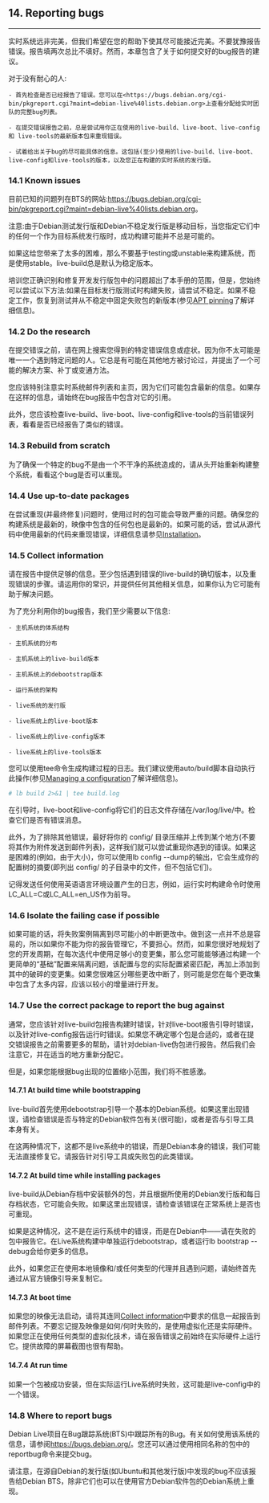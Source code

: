 
## 14. Reporting bugs
--------

实时系统远非完美，但我们希望在您的帮助下使其尽可能接近完美。不要犹豫报告错误。报告填两次总比不填好。然而，本章包含了关于如何提交好的bug报告的建议。

对于没有耐心的人:

    - 首先检查是否已经报告了错误。您可以在<https://bugs.debian.org/cgi-bin/pkgreport.cgi?maint=debian-live%40lists.debian.org>上查看分配给实时团队的完整bug列表。

    - 在提交错误报告之前，总是尝试用你正在使用的live-build、live-boot、live-config 和 live-tools的最新版本包来重现错误。

    - 试着给出关于bug的尽可能具体的信息。这包括(至少)使用的live-build、live-boot、live-config和live-tools的版本，以及您正在构建的实时系统的发行版。

### 14.1 Known issues

目前已知的问题列在BTS的网站:<https://bugs.debian.org/cgi-bin/pkgreport.cgi?maint=debian-live%40lists.debian.org>。

注意:由于Debian测试发行版和Debian不稳定发行版是移动目标，当您指定它们中的任何一个作为目标系统发行版时，成功构建可能并不总是可能的。

如果这给您带来了太多的困难，那么不要基于testing或unstable来构建系统，而是使用stable。live-build总是默认为稳定版本。

培训您正确识别和修复开发发行版包中的问题超出了本手册的范围，但是，您始终可以尝试以下方法:如果在目标发行版测试时构建失败，请尝试不稳定。如果不稳定工作，恢复到测试并从不稳定中固定失败包的新版本(参见[APT pinning](8.Customizing_package_installation.md#845-apt-pinning)了解详细信息)。

### 14.2 Do the research

在提交错误之前，请在网上搜索您得到的特定错误信息或症状。因为你不太可能是唯一一个遇到特定问题的人。它总是有可能在其他地方被讨论过，并提出了一个可能的解决方案、补丁或变通方法。

您应该特别注意实时系统邮件列表和主页，因为它们可能包含最新的信息。如果存在这样的信息，请始终在bug报告中包含对它的引用。

此外，您应该检查live-build、live-boot、live-config和live-tools的当前错误列表，看看是否已经报告了类似的错误。

### 14.3 Rebuild from scratch

为了确保一个特定的bug不是由一个不干净的系统造成的，请从头开始重新构建整个系统，看看这个bug是否可以重现。

### 14.4 Use up-to-date packages

在尝试重现(并最终修复)问题时，使用过时的包可能会导致严重的问题。确保您的构建系统是最新的，映像中包含的任何包也是最新的。如果可能的话，尝试从源代码中使用最新的代码来重现错误，详细信息请参见[Installation](3.Installation.md)。

### 14.5 Collect information

请在报告中提供足够的信息。至少包括遇到错误的live-build的确切版本，以及重现错误的步骤。请运用你的常识，并提供任何其他相关信息，如果你认为它可能有助于解决问题。

为了充分利用你的bug报告，我们至少需要以下信息:

    - 主机系统的体系结构

    - 主机系统的分布

    - 主机系统上的live-build版本

    - 主机系统上的debootstrap版本

    - 运行系统的架构

    - live系统的发行版

    - live系统上的live-boot版本

    - live系统上的live-config版本

    - live系统上的live-tools版本

您可以使用tee命令生成构建过程的日志。我们建议使用auto/build脚本自动执行此操作(参见[Managing a configuration](6.Managing_a_configuration.md)了解详细信息)。

```bash
# lb build 2>&1 | tee build.log
```

在引导时，live-boot和live-config将它们的日志文件存储在/var/log/live/中。检查它们是否有错误消息。

此外，为了排除其他错误，最好将你的 config/ 目录压缩并上传到某个地方(不要将其作为附件发送到邮件列表)，这样我们就可以尝试重现你遇到的错误。如果这是困难的(例如，由于大小)，你可以使用lb config --dump的输出，它会生成你的配置树的摘要(即列出 config/ 的子目录中的文件，但不包括它们)。

记得发送任何使用英语语言环境设置产生的日志，例如，运行实时构建命令时使用LC_ALL=C或LC_ALL=en_US作为前导。

### 14.6 Isolate the failing case if possible

如果可能的话，将失败案例隔离到尽可能小的中断更改中。做到这一点并不总是容易的，所以如果你不能为你的报告管理它，不要担心。然而，如果您很好地规划了您的开发周期，在每次迭代中使用足够小的变更集，那么您可能能够通过构建一个更简单的“基础”配置来隔离问题，该配置与您的实际配置紧密匹配，再加上添加到其中的破碎的变更集。如果您很难区分哪些更改中断了，则可能是您在每个更改集中包含了太多内容，应该以较小的增量进行开发。

### 14.7 Use the correct package to report the bug against

通常，您应该针对live-build包报告构建时错误，针对live-boot报告引导时错误，以及针对live-config报告运行时错误。如果您不确定哪个包是合适的，或者在提交错误报告之前需要更多的帮助，请针对debian-live伪包进行报告。然后我们会注意它，并在适当的地方重新分配它。

但是，如果您能根据bug出现的位置缩小范围，我们将不胜感激。

#### 14.7.1 At build time while bootstrapping

live-build首先使用debootstrap引导一个基本的Debian系统。如果这里出现错误，请检查错误是否与特定的Debian软件包有关(很可能)，或者是否与引导工具本身有关。

在这两种情况下，这都不是live系统中的错误，而是Debian本身的错误，我们可能无法直接修复它。请报告针对引导工具或失败包的此类错误。

#### 14.7.2 At build time while installing packages

live-build从Debian存档中安装额外的包，并且根据所使用的Debian发行版和每日存档状态，它可能会失败。如果这里出现错误，请检查该错误在正常系统上是否也可重现。

如果是这种情况，这不是在运行系统中的错误，而是在Debian中——请在失败的包中报告它。在Live系统构建中单独运行debootstrap，或者运行lb bootstrap --debug会给你更多的信息。

此外，如果您正在使用本地镜像和/或任何类型的代理并且遇到问题，请始终首先通过从官方镜像引导来复制它。

#### 14.7.3 At boot time

如果您的映像无法启动，请将其连同[Collect information](#145-collect-information)中要求的信息一起报告到邮件列表。不要忘记提及映像是如何/何时失败的，是使用虚拟化还是实际硬件。如果您正在使用任何类型的虚拟化技术，请在报告错误之前始终在实际硬件上运行它。提供故障的屏幕截图也很有帮助。

#### 14.7.4 At run time

如果一个包被成功安装，但在实际运行Live系统时失败，这可能是live-config中的一个错误。

### 14.8 Where to report bugs

Debian Live项目在Bug跟踪系统(BTS)中跟踪所有的Bug。有关如何使用该系统的信息，请参阅<https://bugs.debian.org/>。您还可以通过使用相同名称的包中的reportbug命令来提交bug。

请注意，在源自Debian的发行版(如Ubuntu和其他发行版)中发现的bug不应该报告给Debian BTS，除非它们也可以在使用官方Debian软件包的Debian系统上重现。

